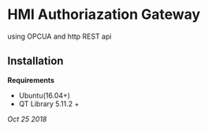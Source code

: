 # **HMI Authoriazation Gateway**

using OPCUA and http REST api

## **Installation**

**Requirements**
- Ubuntu(16.04+)
- QT Library 5.11.2 +

*Oct 25 2018*
